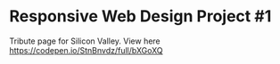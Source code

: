 # Responsive Web Design Project #1

Tribute page for Silicon Valley.
View here https://codepen.io/StnBnvdz/full/bXGoXQ
